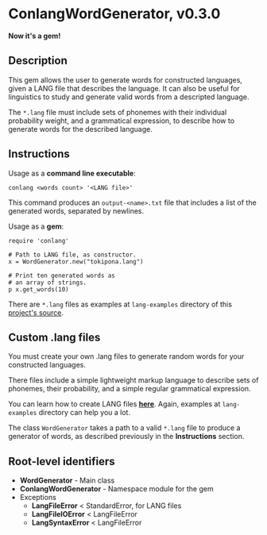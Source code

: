 ConlangWordGenerator, v0.3.0
=================================
**Now it's a gem!**

Description
-----------
This gem allows the user to generate words for
constructed languages, given a LANG file that
describes the language. It can also be useful
for linguistics to study and generate valid words
from a descripted language.

The `*.lang` file must include sets of phonemes with 
their individual probability weight, and a grammatical
expression, to describe how to generate words for the
described language.

Instructions
------------
Usage as a **command line executable**:

	conlang <words count> '<LANG file>'

This command produces an `output-<name>.txt`
file that includes a list of the generated words,
separated by newlines.

Usage as a **gem**:

	require 'conlang'

	# Path to LANG file, as constructor.
	x = WordGenerator.new("tokipona.lang")

	# Print ten generated words as
	# an array of strings.
	p x.get_words(10)


There are `*.lang` files as examples at `lang-examples` 
directory of this [project's source](https://github.com/fluorine/ConlangWordGenerator).

Custom .lang files
------------------
You must create your own .lang files to generate random 
words for your constructed languages.

There files include a simple lightweight markup language
to describe sets of phonemes, their probability, and a 
simple regular grammatical expression.

You can learn how to create LANG files [**here**](LANG_FILES_DOC.md).
Again, examples at `lang-examples` directory can help you a lot.

The class `WordGenerator` takes a path to a valid `*.lang`
file to produce a generator of words, as described previously
in the **Instructions** section.

Root-level identifiers
----------------------
- **WordGenerator** - Main class
- **ConlangWordGenerator** - Namespace module for the gem
- Exceptions
   - **LangFileError** < StandardError, for LANG files
   - **LangFileIOError** < LangFileError
   - **LangSyntaxError** < LangFileError